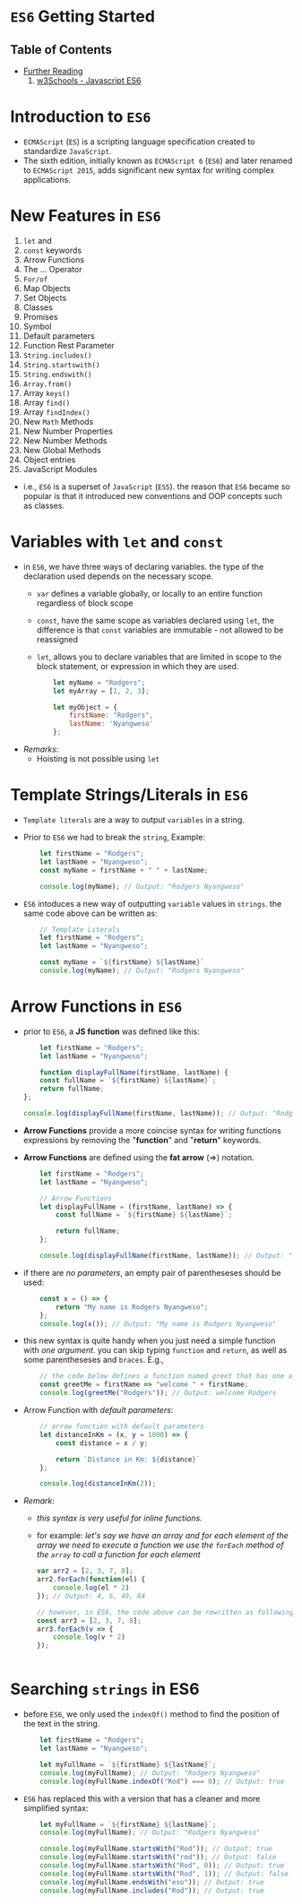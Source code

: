 # `ES6` Getting Started

## Table of Contents
- [Further Reading]()
    1. [w3Schools - Javascript ES6](https://www.w3schools.com/js/js_es6.asp)

# Introduction to `ES6`
* `ECMAScript` (`ES`) is a scripting language specification created to standardize `JavaScript`. 
* The sixth edition, initially known as `ECMAScript 6` (`ES6`) and later renamed to `ECMAScript 2015`, adds significant new syntax for writing complex applications.

# New Features in `ES6`
1. `let` and 
2. `const` keywords
3. Arrow Functions
4. The ... Operator
5. `For/of`
6. Map Objects
7. Set Objects
8. Classes
9. Promises
10. Symbol
11. Default parameters
12. Function Rest Parameter
13. `String.includes()`
14. `String.startswith()`
15. `String.endswith()`
16. `Array.from()`
17. Array `keys()`
18. Array `find()`
19. Array `findIndex()`
20. New `Math` Methods
21. New Number Properties
22. New Number Methods
23. New Global Methods
24. Object entries
25. JavaScript Modules

* i.e., `ES6` is a superset of `JavaScript` (`ES5`). the reason that `ES6` became so popular is that it introduced new conventions and OOP concepts such as classes.

# Variables with `let` and `const`
* in `ES6`, we have three ways of declaring variables. the type of the declaration used depends on the necessary scope.
  * `var` defines a variable globally, or locally to an entire function regardless of block scope
  * `const`, have the same scope as variables declared using `let`, the difference is that `const` variables are immutable - not allowed to be reassigned
  * `let`, allows you to declare variables that are limited in scope to the block statement, or expression in which they are used.

    ```js
        let myName = "Rodgers";
        let myArray = [1, 2, 3];

        let myObject = {
            firstName: "Rodgers",
            lastName: 'Nyangweso'
        };
    ```
* _Remarks_:
  * Hoisting is not possible using `let`

# Template Strings/Literals in `ES6`
* `Template literals` are a way to output `variables` in a string.
* Prior to `ES6` we had to break the `string`, Example:

    ```js
        let firstName = "Rodgers";
        let lastName = "Nyangweso";
        const myName = firstName + " " + lastName;

        console.log(myName); // Output: "Rodgers Nyangweso"
    ```
* `ES6` intoduces a new way of outputting `variable` values in `strings`. the same code above can be written as:

    ```js
        // Template Literals
        let firstName = "Rodgers";
        let lastName = "Nyangweso";

        const myName = `${firstName} ${lastName}`
        console.log(myName); // Output: "Rodgers Nyangweso"
    ```

# Arrow Functions in `ES6`
* prior to `ES6`, a __JS function__ was defined like this:
    ```js
        let firstName = "Rodgers";
        let lastName = "Nyangweso";

        function displayFullName(firstName, lastName) {
        const fullName = `${firstName} ${lastName}`;
        return fullName;
    };

    console.log(displayFullName(firstName, lastName)); // Output: "Rodgers Nyangweso"
    ```
* __Arrow Functions__ provide a more coincise syntax for writing functions expressions by removing the "__function__" and "__return__" keywords. 
* __Arrow Functions__ are defined using the __fat arrow__ (=>) notation.

    ```js
        let firstName = "Rodgers";
        let lastName = "Nyangweso";

        // Arrow Functions
        let displayFullName = (firstName, lastName) => {
            const fullName = `${firstName} ${lastName}`;

            return fullName;
        };

        console.log(displayFullName(firstName, lastName)); // Output: "Rodgers Nyangweso"
    ```

* if there are _no parameters_, an empty pair of parentheseses should be used:

    ```js
        const x = () => {
            return "My name is Rodgers Nyangweso";
        };
        console.log(x()); // Output: "My name is Rodgers Nyangweso"
    ```

* this new syntax is quite handy when you just need a simple function with _one argument_. you can skip typing `function` and `return`, as well as some parentheseses and `braces`. E.g.,
  
    ```js
        // the code below defines a function named greet that has one argument and returns a message
        const greetMe = firstName => "welcome " + firstName;
        console.log(greetMe("Rodgers")); // Output: welcome Rodgers
    ```
* Arrow Function with _default parameters_:

    ```js
        // arrow function with default parameters
        let distanceInKm = (x, y = 1000) => {
            const distance = x / y;

            return `Distance in Km: ${distance}`
        };

        console.log(distanceInKm(2));
    ```
* _Remark_:
    - _this syntax is very useful for inline functions._
    - for example: _let's say we have an array and for each element of the array we need to execute a function we use the `forEach` method of the `array` to call a function for each element_

        ```js
        var arr2 = [2, 3, 7, 8];
        arr2.forEach(function(el) {
            console.log(el * 2)
        }); // Output: 4, 6, 49, 64

        // however, in ES6, the code above can be rewritten as following which is shorter and looks pretty nice
        const arr3 = [2, 3, 7, 8];
        arr3.forEach(v => {
            console.log(v * 2)
        }); 
    ```

# Searching `strings` in ES6
* before `ES6`, we only used the `indexOf()` method to find the position of the text in the string.

    ```js
        let firstName = "Rodgers";
        let lastName = "Nyangweso";

        let myFullName = `${firstName} ${lastName}`;
        console.log(myFullName); // Output: "Rodgers Nyangweso"
        console.log(myFullName.indexOf("Rod") === 0); // Output: true
    ```
* `ES6` has replaced this with a version that has a cleaner and more simplified syntax:

    ```js
        let myFullName = `${firstName} ${lastName}`;
        console.log(myFullName); // Output: "Rodgers Nyangweso"

        console.log(myFullName.startsWith("Rod")); // Output: true
        console.log(myFullName.startsWith("rod")); // Output: false
        console.log(myFullName.startsWith("Rod", 0)); // Output: true
        console.log(myFullName.startsWith("Rod", 1)); // Output: false
        console.log(myFullName.endsWith("eso")); // Output: true
        console.log(myFullName.includes("Rod")); // Output: true
    ```